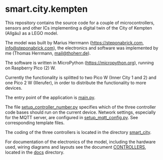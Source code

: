 # smart.city.kempten

This repository contains the source code for a couple of microcontrollers,
sensors and other ICs implementing a digital twin of the City of Kempten (Allgäu)
as a LEGO model.

The model was built by Marius Herrmann (https://steponabrick.com,
info@steponabrick.com), the electronics and software was implemented by me
(Thomas Herrmann, mail@thoherr.de).

The software is written in MicroPython (https://micropython.org), running on Raspberry Pico (2) W.

Currently the functionality is splitted to two Pico W (Inner City 1 and 2) and one Pico 2 W (Illerufer), in order to
distribute the functionality to more devices.

The entry point of the application is [main.py](main.py).

The file [setup_controller_number.py](setup_controller_number.py) specifies which of the three controller code bases
should run on the current device.
Network settings, especially for the MQTT server, are configured in [setup_mqtt_config.py](setup_mqtt_config.py).
See corresponding template files.

The coding of the three controllers is located in the directory [smart_city](smart_city).

For documentation of the electronics of the model, including the hardware used, wiring diagrams and layouts
see the document [CONTROLLERS](docs/CONTROLLERS.md), located in the [docs](docs) directory.
